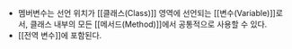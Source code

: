 - 멤버변수는 선언 위치가 [[클래스(Class)]] 영역에 선언되는 [[변수(Variable)]]로서, 클래스 내부의 모든 [[메서드(Method)]]에서 공통적으로 사용할 수 있다.
- [[전역 변수]]에 포함된다.
